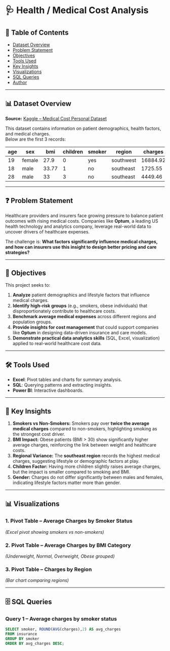 # 🩺 Health / Medical Cost Analysis  

## 📑 Table of Contents  
- [Dataset Overview](#-dataset-overview)  
- [Problem Statement](#-problem-statement)  
- [Objectives](#-objectives)  
- [Tools Used](#-tools-used)  
- [Key Insights](#-key-insights)  
- [Visualizations](#-visualizations)  
- [SQL Queries](#-sql-queries)  
- [Author](#-author)  

---

## 📊 Dataset Overview  

**Source:** [Kaggle – Medical Cost Personal Dataset](https://www.kaggle.com/datasets/mirichoi0218/insurance)  

This dataset contains information on patient demographics, health factors, and medical charges.  
Below are the first 3 records:  

| age | sex    | bmi   | children | smoker | region    | charges   |  
|-----|--------|-------|----------|--------|-----------|-----------|  
| 19  | female | 27.9  | 0        | yes    | southwest | 16884.92  |  
| 18  | male   | 33.77 | 1        | no     | southeast | 1725.55   |  
| 28  | male   | 33    | 3        | no     | southeast | 4449.46   |  

---

## ❓ Problem Statement  

Healthcare providers and insurers face growing pressure to balance patient outcomes with rising medical costs. Companies like **Optum**, a leading US health technology and analytics company, leverage real-world data to uncover drivers of healthcare expenses.  

The challenge is: **What factors significantly influence medical charges, and how can insurers use this insight to design better pricing and care strategies?**  

---

## 🎯 Objectives  

This project seeks to:  
1. **Analyze** patient demographics and lifestyle factors that influence medical charges.  
2. **Identify high-risk groups** (e.g., smokers, obese individuals) that disproportionately contribute to healthcare costs.  
3. **Benchmark average medical expenses** across different regions and population groups.  
4. **Provide insights for cost management** that could support companies like **Optum** in designing data-driven insurance and care models.  
5. **Demonstrate practical data analytics skills** (SQL, Excel, visualization) applied to real-world healthcare cost data.  

---

## 🛠 Tools Used  

- **Excel**: Pivot tables and charts for summary analysis.  
- **SQL**: Querying patterns and extracting insights.  
- **Power BI**: Interactive dashboards.  

---

## 🔑 Key Insights  

1. **Smokers vs Non-Smokers:** Smokers pay over **twice the average medical charges** compared to non-smokers, highlighting smoking as the strongest cost driver.  
2. **BMI Impact:** Obese patients (BMI > 30) show significantly higher average charges, reinforcing the link between weight and healthcare costs.  
3. **Regional Variance:** The **southeast region** records the highest medical charges, suggesting lifestyle or demographic factors at play.  
4. **Children Factor:** Having more children slightly raises average charges, but the impact is smaller compared to smoking and BMI.  
5. **Gender:** Charges do not differ significantly between males and females, indicating lifestyle factors matter more than gender.  

---

## 📊 Visualizations  

### 1. Pivot Table – Average Charges by Smoker Status  
*(Excel pivot showing smokers vs non-smokers)*  

### 2. Pivot Table – Average Charges by BMI Category  
*(Underweight, Normal, Overweight, Obese grouped)*  

### 3. Pivot Table – Charges by Region  
*(Bar chart comparing regions)*  

---

## 🗄 SQL Queries  

### Query 1 – Average charges by smoker status  
```sql
SELECT smoker, ROUND(AVG(charges),2) AS avg_charges
FROM insurance
GROUP BY smoker
ORDER BY avg_charges DESC;
